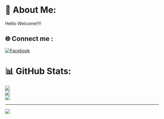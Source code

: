 # 💫 About Me:
Helllo Welcome!!!!


## 🌐 Connect me :
[![Facebook](https://img.shields.io/badge/Facebook-%231877F2.svg?logo=Facebook&logoColor=white)](https://facebook.com/JohanaMisaela)

# 📊 GitHub Stats:

![](https://github-readme-stats.vercel.app/api?username=JohanaMisaela&theme=city_light&hide_border=true&include_all_commits=false&count_private=false)<br/>
![](https://github-readme-streak-stats.herokuapp.com/?user=JohanaMisaela&theme=city_light&hide_border=true)<br/>
![](https://github-readme-stats.vercel.app/api/top-langs/?username=JohanaMisaela&theme=city_light&hide_border=true&include_all_commits=false&count_private=false&layout=compact)


---
[![](https://visitcount.itsvg.in/api?id=JohanaMisaela&icon=7&color=10)](https://visitcount.itsvg.in)
